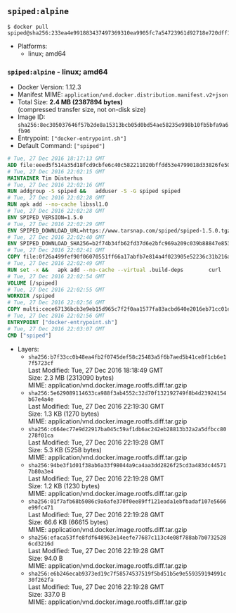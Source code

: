 ## `spiped:alpine`

```console
$ docker pull spiped@sha256:233ea4e991883437497369310ea9905fc7a54723961d92718e720dff1cfbb784
```

-	Platforms:
	-	linux; amd64

### `spiped:alpine` - linux; amd64

-	Docker Version: 1.12.3
-	Manifest MIME: `application/vnd.docker.distribution.manifest.v2+json`
-	Total Size: **2.4 MB (2387894 bytes)**  
	(compressed transfer size, not on-disk size)
-	Image ID: `sha256:8ec305037646f57b2de8a15313bcb05d0bd54ae58235e998b10fb5bfa9a6fb96`
-	Entrypoint: `["docker-entrypoint.sh"]`
-	Default Command: `["spiped"]`

```dockerfile
# Tue, 27 Dec 2016 18:17:13 GMT
ADD file:eeed5f514a35d18fcd9cbfe6c40c582211020bffdd53e4799018d33826fe5067 in / 
# Tue, 27 Dec 2016 22:02:15 GMT
MAINTAINER Tim Düsterhus
# Tue, 27 Dec 2016 22:02:16 GMT
RUN addgroup -S spiped &&	adduser -S -G spiped spiped
# Tue, 27 Dec 2016 22:02:28 GMT
RUN apk add --no-cache libssl1.0
# Tue, 27 Dec 2016 22:02:28 GMT
ENV SPIPED_VERSION=1.5.0
# Tue, 27 Dec 2016 22:02:29 GMT
ENV SPIPED_DOWNLOAD_URL=https://www.tarsnap.com/spiped/spiped-1.5.0.tgz
# Tue, 27 Dec 2016 22:02:40 GMT
ENV SPIPED_DOWNLOAD_SHA256=b2f74b34fb62fd37d6e2bfc969a209c039b88847e853a49e91768dec625facd7
# Tue, 27 Dec 2016 22:02:41 GMT
COPY file:0f26a499fef90f06070551ff66a17abfb7e814a4f023905e52236c31b216a7bb in /0001-Fix-docker-stop-issue.patch 
# Tue, 27 Dec 2016 22:02:49 GMT
RUN set -x &&	apk add --no-cache --virtual .build-deps 		curl 		gcc 		make 		musl-dev 		openssl-dev 		patch 		tar &&	curl -fsSL "$SPIPED_DOWNLOAD_URL" -o spiped.tar.gz &&	echo "$SPIPED_DOWNLOAD_SHA256 *spiped.tar.gz" |sha256sum -c - &&	mkdir -p /usr/local/src/spiped &&	tar xzf "spiped.tar.gz" -C /usr/local/src/spiped --strip-components=1 &&	rm "spiped.tar.gz" &&	patch -p1 -d /usr/local/src/spiped/ < /0001-Fix-docker-stop-issue.patch &&	CC=gcc make -C /usr/local/src/spiped &&	make -C /usr/local/src/spiped install &&	rm -rf /usr/local/src/spiped &&	apk del .build-deps
# Tue, 27 Dec 2016 22:02:54 GMT
VOLUME [/spiped]
# Tue, 27 Dec 2016 22:02:55 GMT
WORKDIR /spiped
# Tue, 27 Dec 2016 22:02:56 GMT
COPY multi:cece67136bcb3e9eb15d965c7f2f0aa1577fa83acbd640e2016eb71cc01e0cfa in /usr/local/bin/ 
# Tue, 27 Dec 2016 22:02:56 GMT
ENTRYPOINT ["docker-entrypoint.sh"]
# Tue, 27 Dec 2016 22:03:07 GMT
CMD ["spiped"]
```

-	Layers:
	-	`sha256:b7f33cc0b48ea4fb2f0745def58c25483a5f6b7aed5b41ce8f1cb6e17f5723cf`  
		Last Modified: Tue, 27 Dec 2016 18:18:49 GMT  
		Size: 2.3 MB (2313090 bytes)  
		MIME: application/vnd.docker.image.rootfs.diff.tar.gzip
	-	`sha256:5e629089114633ca988f3ab4552c32d70f132192749f8b4d23924154b67e4a4e`  
		Last Modified: Tue, 27 Dec 2016 22:19:30 GMT  
		Size: 1.3 KB (1270 bytes)  
		MIME: application/vnd.docker.image.rootfs.diff.tar.gzip
	-	`sha256:c664ec77e9d22917ba045c59af1db6ac242eb28813b32a2a5dfbcc80278f01ca`  
		Last Modified: Tue, 27 Dec 2016 22:19:28 GMT  
		Size: 5.3 KB (5258 bytes)  
		MIME: application/vnd.docker.image.rootfs.diff.tar.gzip
	-	`sha256:94be3f1d01f38ab6a33f98044a9ca4aa3dd2826f25cd3a483dc445717b80a3e4`  
		Last Modified: Tue, 27 Dec 2016 22:19:28 GMT  
		Size: 1.2 KB (1230 bytes)  
		MIME: application/vnd.docker.image.rootfs.diff.tar.gzip
	-	`sha256:01f7afb68b5086c9a6afe370f0ee89ff121eada1ebfbadaf107e5666e99fc471`  
		Last Modified: Tue, 27 Dec 2016 22:19:28 GMT  
		Size: 66.6 KB (66615 bytes)  
		MIME: application/vnd.docker.image.rootfs.diff.tar.gzip
	-	`sha256:efaca53ffe8fdf648963e14eefe77687c113c4e08f788ab7b07325286cd3216d`  
		Last Modified: Tue, 27 Dec 2016 22:19:28 GMT  
		Size: 94.0 B  
		MIME: application/vnd.docker.image.rootfs.diff.tar.gzip
	-	`sha256:e6b246ecab9373ed19c7f58574537519f5bd51b5e9e559359194991c30f262fa`  
		Last Modified: Tue, 27 Dec 2016 22:19:28 GMT  
		Size: 337.0 B  
		MIME: application/vnd.docker.image.rootfs.diff.tar.gzip
